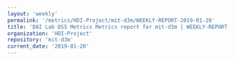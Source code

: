 ```yaml
---
layout: 'weekly'
permalink: '/metrics/HDI-Project/mit-d3m/WEEKLY-REPORT-2019-01-20'
title: 'DAI Lab OSS Metrics Metrics report for mit-d3m | WEEKLY-REPORT-2019-01-20'
organization: 'HDI-Project'
repository: 'mit-d3m'
current_date: '2019-01-20'
---
```

